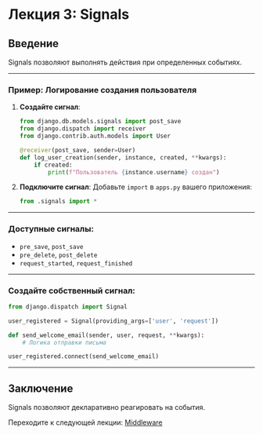 # Лекция 3: Signals

## Введение
Signals позволяют выполнять действия при определенных событиях.

---

### Пример: Логирование создания пользователя
1. **Создайте сигнал**:
   ~~~python
   from django.db.models.signals import post_save
   from django.dispatch import receiver
   from django.contrib.auth.models import User

   @receiver(post_save, sender=User)
   def log_user_creation(sender, instance, created, **kwargs):
       if created:
           print(f"Пользователь {instance.username} создан")
   ~~~

2. **Подключите сигнал**:
   Добавьте `import` в `apps.py` вашего приложения:
   ~~~python
   from .signals import *
   ~~~

---

### Доступные сигналы:
- `pre_save`, `post_save`
- `pre_delete`, `post_delete`
- `request_started`, `request_finished`

---

### Создайте собственный сигнал:
~~~python
from django.dispatch import Signal

user_registered = Signal(providing_args=['user', 'request'])

def send_welcome_email(sender, user, request, **kwargs):
    # Логика отправки письма

user_registered.connect(send_welcome_email)
~~~

---

## Заключение
Signals позволяют декларативно реагировать на события.

Переходите к следующей лекции: [Middleware](../lecture_04_Middleware.md)